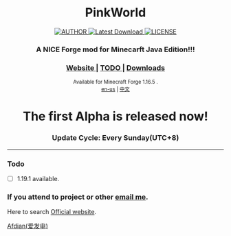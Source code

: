 <h1 align="center">PinkWorld</h1>

<div align="center">
  <a href="mailto:whitecat.this@gmail.com">
    <img src="https://img.shields.io/badge/AUTHOR-RAINBOWSCAT-brightgreen" alt="AUTHOR">
  </a>
  <a href="https://github.com/rainbowscat/PinkWorld/releases/latest">
    <img src="https://img.shields.io/badge/VERSION-PerRelease-ff69b4" alt="Latest Download">
  </a>
  <a href="https://github.com/rainbowscat/PinkWorld/blob/master/LICENSE">
    <img src="https://img.shields.io/badge/LICENSE-Apache_2.0-blue" alt="LICENSE">
  </a>
</div>

<div align="center">
  <h3>
    <a>
      A NICE Forge mod for Minecarft Java Edition!!!
    </a>
  </h3>
  <h3>
    <a href="https://minecraft.dofozero.top/">
      Website
    </a>
    <span> | </span>
    <a href="#Todo">
      TODO
    </a>
    <span> | </span>
    <a href="https://github.com/rainbowscat/PinkWorld/releases/">
      Downloads
    </a>
  </h3>
  <sub>
    Available for Minecraft Forge 1.16.5 .
    <br>
    <a href="https://github.com/rainbowscat/PinkWorld">en-us</a> | <a href="https://github.com/rainbowscat/PinkWorld">中文</a>
</sub>
</div> 
<h1 align="center">The first Alpha is released now!</h1>

<h3 align="center">Update Cycle: Every Sunday(UTC+8)</h3>
<hr>

### Todo

- [ ] 1.19.1 available.


### If you attend to project or other [email me](mailto:3245567560@qq.com).
Here to search [Official website](https://minecraft.dofozero.top/).

[Afdian(爱发电)](https://afdian.net/a/estrellaocean)
